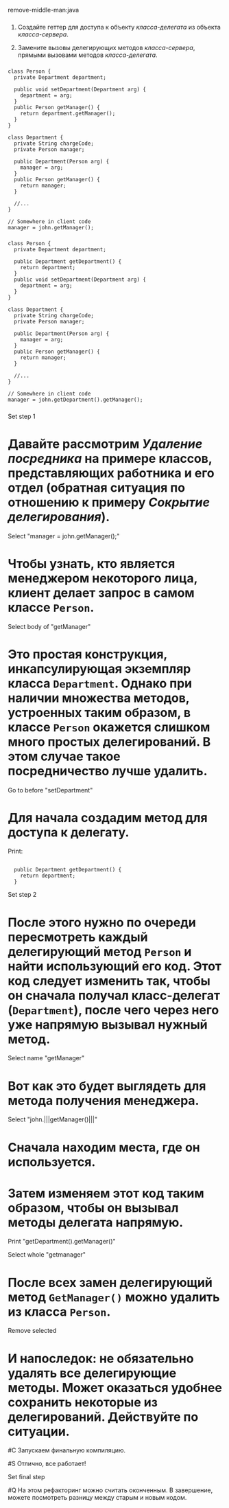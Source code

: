remove-middle-man:java

###

1. Создайте геттер для доступа к объекту <i>класса-делегата</i> из объекта <i>класса-сервера</i>.

2. Замените вызовы делегирующих методов <i>класса-сервера</i>, прямыми вызовами методов <i>класса-делегата</i>.



###

```
class Person {
  private Department department;

  public void setDepartment(Department arg) {
    department = arg;
  }
  public Person getManager() {
    return department.getManager();
  }
}

class Department {
  private String chargeCode;
  private Person manager;

  public Department(Person arg) {
    manager = arg;
  }
  public Person getManager() {
    return manager;
  }

  //...
}

// Somewhere in client code
manager = john.getManager();
```

###

```
class Person {
  private Department department;

  public Department getDepartment() {
    return department;
  }
  public void setDepartment(Department arg) {
    department = arg;
  }
}

class Department {
  private String chargeCode;
  private Person manager;

  public Department(Person arg) {
    manager = arg;
  }
  public Person getManager() {
    return manager;
  }

  //...
}

// Somewhere in client code
manager = john.getDepartment().getManager();
```

###

Set step 1

# Давайте рассмотрим <i>Удаление посредника</i> на примере классов, представляющих работника и его отдел (обратная ситуация по отношению к примеру <i>Сокрытие делегирования</i>).

Select "manager = john.getManager();"

# Чтобы узнать, кто является менеджером некоторого лица, клиент делает запрос в самом классе <code>Person</code>.

Select body of "getManager"

# Это простая конструкция, инкапсулирующая экземпляр класса <code>Department</code>. Однако при наличии множества методов, устроенных таким образом, в классе <code>Person</code> окажется слишком много простых делегирований. В этом случае такое посредничество лучше удалить.

Go to before "setDepartment"

# Для начала создадим метод для доступа к делегату.

Print:
```

  public Department getDepartment() {
    return department;
  }
```
Set step 2

# После этого нужно по очереди пересмотреть каждый делегирующий метод <code>Person</code> и найти использующий его код. Этот код следует изменить так, чтобы он сначала получал класс-делегат (<code>Department</code>), после чего через него уже напрямую вызывал нужный метод.

Select name "getManager"

# Вот как это будет выглядеть для метода получения менеджера.

Select "john.|||getManager()|||"

# Сначала находим места, где он используется.

# Затем изменяем этот код таким образом, чтобы он вызывал методы делегата напрямую.

Print "getDepartment().getManager()"

Select whole "getmanager"

# После всех замен делегирующий метод <code>GetManager()</code> можно удалить из класса <code>Person</code>.

Remove selected

# И напоследок: не обязательно удалять все делегирующие методы. Может оказаться удобнее сохранить некоторые из делегирований. Действуйте по ситуации.

#C Запускаем финальную компиляцию.

#S Отлично, все работает!

Set final step

#Q На этом рефакторинг можно считать оконченным. В завершение, можете посмотреть разницу между старым и новым кодом.